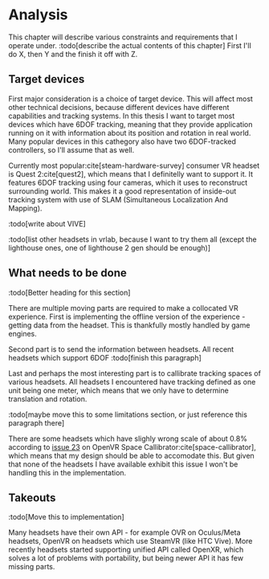 # Analysis

This chapter will describe various constraints and requirements that I operate under. :todo[describe the actual contents of this chapter] First I'll do X, then Y and the finish it off with Z.

## Target devices

First major consideration is a choice of target device. This will affect most other technical decisions, because different devices have different capabilities and tracking systems. In this thesis I want to target most devices which have 6DOF tracking, meaning that they provide application running on it with information about its position and rotation in real world. Many popular devices in this cathegory also have two 6DOF-tracked controllers, so I'll assume that as well.

Currently most popular:cite[steam-hardware-survey] consumer VR headset is Quest 2:cite[quest2], which means that I definitelly want to support it. It features 6DOF tracking using four cameras, which it uses to reconstruct surrounding world. This makes it a good representation of inside-out tracking system with use of SLAM (Simultaneous Localization And Mapping).

:todo[write about VIVE]

:todo[list other headsets in vrlab, because I want to try them all (except the lighthouse ones, one of lighthouse 2 gen should be enough)]

## What needs to be done

:todo[Better heading for this section]

There are multiple moving parts are required to make a collocated VR experience. First is implementing the offline version of the experience - getting data from the headset. This is thankfully mostly handled by game engines.

Second part is to send the information between headsets. All recent headsets which support 6DOF :todo[finish this paragraph]

Last and perhaps the most interesting part is to callibrate tracking spaces of various headsets. All headsets I encountered have tracking defined as one unit being one meter, which means that we only have to determine translation and rotation.

:todo[maybe move this to some limitations section, or just reference this paragraph there]

There are some headsets which have slighly wrong scale of about 0.8% according to [issue 23][1] on OpenVR Space Callibrator:cite[space-callibrator], which means that my design should be able to accomodate this. But given that none of the headsets I have available exhibit this issue I won't be handling this in the implementation.

[1]: https://github.com/pushrax/openvr-spacecalibrator/issues/23

## Takeouts

:todo[Move this to implementation]

Many headsets have their own API - for example OVR on Oculus/Meta headsets, OpenVR on headsets which use SteamVR (like HTC Vive). More recently headsets started supporting unified API called OpenXR, which solves a lot of problems with portability, but being newer API it has few missing parts.
